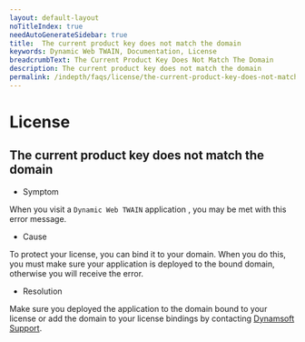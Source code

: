 ```yaml
---
layout: default-layout
noTitleIndex: true
needAutoGenerateSidebar: true
title:  The current product key does not match the domain
keywords: Dynamic Web TWAIN, Documentation, License
breadcrumbText: The Current Product Key Does Not Match The Domain
description: The current product key does not match the domain
permalink: /indepth/faqs/license/the-current-product-key-does-not-match-the-domain.html
---
```


# License

## The current product key does not match the domain

* Symptom

When you visit a `Dynamic Web TWAIN` application , you may be met with this error message.

* Cause

To protect your license, you can bind it to your domain. When you do this, you must make sure your application is deployed to the bound domain, otherwise you will receive the error.

* Resolution

Make sure you deployed the application to the domain bound to your license or add the domain to your license bindings by contacting [Dynamsoft Support]({{site.about}}getsupport.html).
